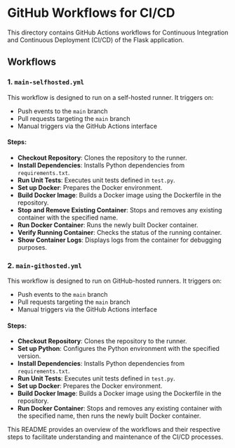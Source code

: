 # GitHub Workflows for CI/CD

This directory contains GitHub Actions workflows for Continuous Integration and Continuous Deployment (CI/CD) of the Flask application.

## Workflows

### 1. `main-selfhosted.yml`
This workflow is designed to run on a self-hosted runner. It triggers on:
- Push events to the `main` branch
- Pull requests targeting the `main` branch
- Manual triggers via the GitHub Actions interface

#### Steps:
- **Checkout Repository**: Clones the repository to the runner.
- **Install Dependencies**: Installs Python dependencies from `requirements.txt`.
- **Run Unit Tests**: Executes unit tests defined in `test.py`.
- **Set up Docker**: Prepares the Docker environment.
- **Build Docker Image**: Builds a Docker image using the Dockerfile in the repository.
- **Stop and Remove Existing Container**: Stops and removes any existing container with the specified name.
- **Run Docker Container**: Runs the newly built Docker container.
- **Verify Running Container**: Checks the status of the running container.
- **Show Container Logs**: Displays logs from the container for debugging purposes.

### 2. `main-githosted.yml`
This workflow is designed to run on GitHub-hosted runners. It triggers on:
- Push events to the `main` branch
- Pull requests targeting the `main` branch
- Manual triggers via the GitHub Actions interface

#### Steps:
- **Checkout Repository**: Clones the repository to the runner.
- **Set up Python**: Configures the Python environment with the specified version.
- **Install Dependencies**: Installs Python dependencies from `requirements.txt`.
- **Run Unit Tests**: Executes unit tests defined in `test.py`.
- **Set up Docker**: Prepares the Docker environment.
- **Build Docker Image**: Builds a Docker image using the Dockerfile in the repository.
- **Run Docker Container**: Stops and removes any existing container with the specified name, then runs the newly built Docker container.

This README provides an overview of the workflows and their respective steps to facilitate understanding and maintenance of the CI/CD processes.

